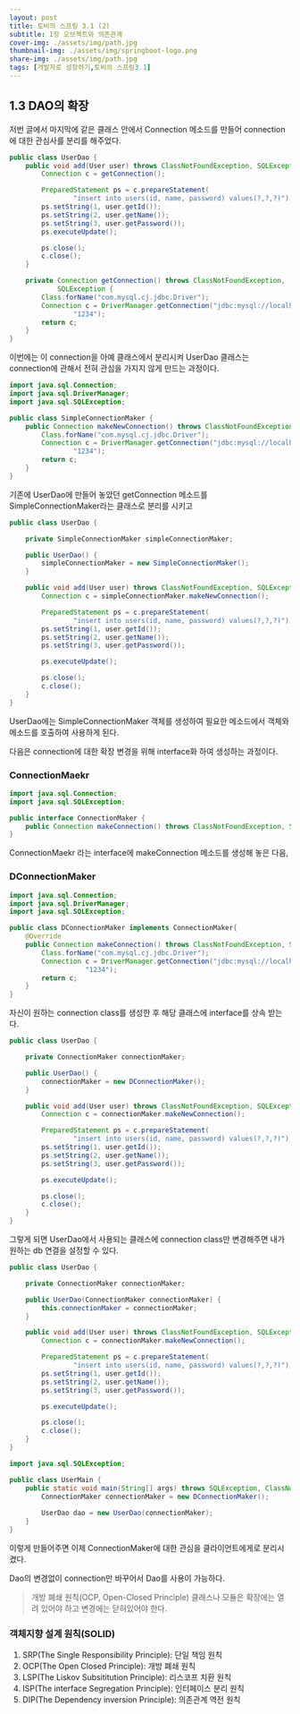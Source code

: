 ```yaml
---
layout: post
title: 토비의 스프링 3.1 (2)
subtitle: 1장 오브젝트와 의존관계
cover-img: ./assets/img/path.jpg
thumbnail-img: ./assets/img/springboot-logo.png
share-img: ./assets/img/path.jpg
tags: [개발자로 성장하기,토비의 스프링3.1]
---
```


## 1.3 DAO의 확장

저번 글에서 마지막에 같은 클래스 안에서 Connection 메소드를 만들어 connection에 대한 관심사를 분리를 해주었다.

```java
public class UserDao {
    public void add(User user) throws ClassNotFoundException, SQLException {
        Connection c = getConnection(); 

        PreparedStatement ps = c.prepareStatement(
                "insert into users(id, name, password) values(?,?,?)"); 
        ps.setString(1, user.getId());
        ps.setString(2, user.getName());
        ps.setString(3, user.getPassword()); 
        ps.executeUpdate();

        ps.close();
        c.close();
    }

    private Connection getConnection() throws ClassNotFoundException,
			SQLException {
		Class.forName("com.mysql.cj.jdbc.Driver");
		Connection c = DriverManager.getConnection("jdbc:mysql://localhost:3306/users?characterEncoding=UTF-8", "root",
                "1234");
		return c;
	}
}
```

이번에는 이 connection을 아예 클래스에서 분리시켜 UserDao 클래스는 connection에 관해서 전혀 관심을 가지지 않게 만드는 과정이다.

```java
import java.sql.Connection;
import java.sql.DriverManager;
import java.sql.SQLException;

public class SimpleConnectionMaker {
    public Connection makeNewConnection() throws ClassNotFoundException, SQLException {
        Class.forName("com.mysql.cj.jdbc.Driver");
        Connection c = DriverManager.getConnection("jdbc:mysql://localhost:3306/users?characterEncoding=UTF-8", "root",
                "1234");
        return c;
    }
}
```

기존에 UserDao에 만들어 놓았던 getConnection 메소드를 SimpleConnectionMaker라는 클래스로 분리를 시키고

```java
public class UserDao {

    private SimpleConnectionMaker simpleConnectionMaker;

    public UserDao() {
        simpleConnectionMaker = new SimpleConnectionMaker();
    }

    public void add(User user) throws ClassNotFoundException, SQLException {
        Connection c = simpleConnectionMaker.makeNewConnection();

        PreparedStatement ps = c.prepareStatement(
                "insert into users(id, name, password) values(?,?,?)");
        ps.setString(1, user.getId());
        ps.setString(2, user.getName());
        ps.setString(3, user.getPassword());

        ps.executeUpdate();

        ps.close();
        c.close();
    }
}
```
UserDao에는 SimpleConnectionMaker 객체를 생성하여 필요한 메소드에서 객체와 메소드를 호출하여 사용하게 된다.

다음은 connection에 대한 확장 변경을 위해 interface화 하여 생성하는 과정이다.

### ConnectionMaekr
```java
import java.sql.Connection;
import java.sql.SQLException;

public interface ConnectionMaker {
    public Connection makeConnection() throws ClassNotFoundException, SQLException;
}

```
ConnectionMaekr 라는 interface에 makeConnection 메소드를 생성해 놓은 다음,


### DConnectionMaker
```java
import java.sql.Connection;
import java.sql.DriverManager;
import java.sql.SQLException;

public class DConnectionMaker implements ConnectionMaker{
    @Override
    public Connection makeConnection() throws ClassNotFoundException, SQLException {
        Class.forName("com.mysql.cj.jdbc.Driver");
        Connection c = DriverManager.getConnection("jdbc:mysql://localhost:3306/users?characterEncoding=UTF-8", "root",
                   "1234");
        return c;
    }
}
```

자신이 원하는 connection class를 생성한 후 해당 클래스에 interface를 상속 받는다.

```java
public class UserDao {

    private ConnectionMaker connectionMaker;

    public UserDao() {
        connectionMaker = new DConnectionMaker();
    }

    public void add(User user) throws ClassNotFoundException, SQLException {
        Connection c = connectionMaker.makeNewConnection();

        PreparedStatement ps = c.prepareStatement(
                "insert into users(id, name, password) values(?,?,?)");
        ps.setString(1, user.getId());
        ps.setString(2, user.getName());
        ps.setString(3, user.getPassword());

        ps.executeUpdate();

        ps.close();
        c.close();
    }
}
```

그렇게 되면 UserDao에서 사용되는 클래스에 connection class만 변경해주면 내가 원하는 db 연결을 설정할 수 있다.


```java
public class UserDao {

    private ConnectionMaker connectionMaker;

    public UserDao(ConnectionMaker connectionMaker) {
        this.connectionMaker = connectionMaker;
    }

    public void add(User user) throws ClassNotFoundException, SQLException {
        Connection c = connectionMaker.makeNewConnection();

        PreparedStatement ps = c.prepareStatement(
                "insert into users(id, name, password) values(?,?,?)");
        ps.setString(1, user.getId());
        ps.setString(2, user.getName());
        ps.setString(3, user.getPassword());

        ps.executeUpdate();

        ps.close();
        c.close();
    }
}
```

```java
import java.sql.SQLException;

public class UserMain {
    public static void main(String[] args) throws SQLException, ClassNotFoundException {
        ConnectionMaker connectionMaker = new DConnectionMaker();
        
        UserDao dao = new UserDao(connectionMaker);
    }
}
```

이렇게 만들어주면 이제 ConnectionMaker에 대한 관심을 클라이언트에게로 분리시켰다.

Dao의 변경없이 connection만 바꾸어서 Dao를 사용이 가능하다.

>개방 폐쇄 원칙(OCP, Open-Closed Principle) 클래스나 모듈은 확장에는 열려 있어야 하고 변경에는 닫혀있어야 한다.

### 객체지향 설계 원칙(SOLID)
1. SRP(The Single Responsibility Principle): 단일 책임 원칙
2. OCP(The Open Closed Principle): 개방 폐쇄 원칙
3. LSP(The Liskov Subsititution Principle): 리스코프 치환 원칙
4. ISP(The interface Segregation Principle): 인터페이스 분리 원칙
5. DIP(The Dependency inversion Principle): 의존관계 역전 원칙
